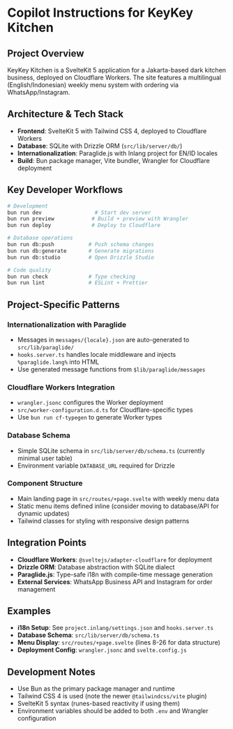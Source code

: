 # Copilot Instructions for KeyKey Kitchen

## Project Overview

KeyKey Kitchen is a SvelteKit 5 application for a Jakarta-based dark kitchen business, deployed on Cloudflare Workers. The site features a multilingual (English/Indonesian) weekly menu system with ordering via WhatsApp/Instagram.

## Architecture & Tech Stack

- **Frontend**: SvelteKit 5 with Tailwind CSS 4, deployed to Cloudflare Workers
- **Database**: SQLite with Drizzle ORM (`src/lib/server/db/`)
- **Internationalization**: Paraglide.js with Inlang project for EN/ID locales
- **Build**: Bun package manager, Vite bundler, Wrangler for Cloudflare deployment

## Key Developer Workflows

```bash
# Development
bun run dev                 # Start dev server
bun run preview            # Build + preview with Wrangler
bun run deploy             # Deploy to Cloudflare

# Database operations
bun run db:push           # Push schema changes
bun run db:generate       # Generate migrations
bun run db:studio         # Open Drizzle Studio

# Code quality
bun run check             # Type checking
bun run lint              # ESLint + Prettier
```

## Project-Specific Patterns

### Internationalization with Paraglide
- Messages in `messages/{locale}.json` are auto-generated to `src/lib/paraglide/`
- `hooks.server.ts` handles locale middleware and injects `%paraglide.lang%` into HTML
- Use generated message functions from `$lib/paraglide/messages`

### Cloudflare Workers Integration
- `wrangler.jsonc` configures the Worker deployment
- `src/worker-configuration.d.ts` for Cloudflare-specific types
- Use `bun run cf-typegen` to generate Worker types

### Database Schema
- Simple SQLite schema in `src/lib/server/db/schema.ts` (currently minimal user table)
- Environment variable `DATABASE_URL` required for Drizzle

### Component Structure
- Main landing page in `src/routes/+page.svelte` with weekly menu data
- Static menu items defined inline (consider moving to database/API for dynamic updates)
- Tailwind classes for styling with responsive design patterns

## Integration Points

- **Cloudflare Workers**: `@sveltejs/adapter-cloudflare` for deployment
- **Drizzle ORM**: Database abstraction with SQLite dialect
- **Paraglide.js**: Type-safe i18n with compile-time message generation
- **External Services**: WhatsApp Business API and Instagram for order management

## Examples

- **i18n Setup**: See `project.inlang/settings.json` and `hooks.server.ts`
- **Database Schema**: `src/lib/server/db/schema.ts`
- **Menu Display**: `src/routes/+page.svelte` (lines 8-26 for data structure)
- **Deployment Config**: `wrangler.jsonc` and `svelte.config.js`

## Development Notes

- Use Bun as the primary package manager and runtime
- Tailwind CSS 4 is used (note the newer `@tailwindcss/vite` plugin)
- SvelteKit 5 syntax (runes-based reactivity if using them)
- Environment variables should be added to both `.env` and Wrangler configuration
